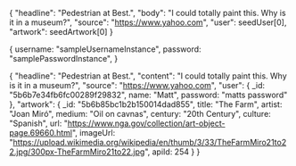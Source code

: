{
  "headline": "Pedestrian at Best.",
  "body": "I could totally paint this. Why is it in a museum?",
  "source": "https://www.yahoo.com",
  "user": seedUser[0],
  "artwork": seedArtwork[0]
}


{ username: "sampleUsernameInstance",
  password: "samplePasswordInstance",
}


{
  "headline": "Pedestrian at Best.",
  "content": "I could totally paint this. Why is it in a museum?",
  "source": "https://www.yahoo.com",
  "user": { _id: "5b6b7e34fb6fc00289f29832", name: "Matt", password: "matts password" },
  "artwork": { _id: "5b6b85bc1b2b150014dad855", title: "The Farm", artist: "Joan Miró", medium: "Oil on cavnas", century: "20th Century", culture: "Spanish", url: "https://www.nga.gov/collection/art-object-page.69660.html", imageUrl: "https://upload.wikimedia.org/wikipedia/en/thumb/3/33/TheFarmMiro21to22.jpg/300px-TheFarmMiro21to22.jpg", apiId: 254 }
}
